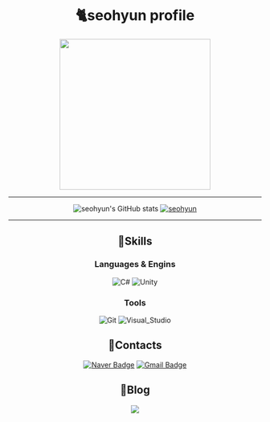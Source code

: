 <div align ="center">

# 🐈seohyun profile
<img src ="https://github.com/leeseohyun02/leeseohyun02/assets/78461967/a8bacdf7-cd4c-41d9-842f-cb910499bcf8" width =300; heigth ="400"/>  


---

![seohyun's GitHub stats](https://github-readme-stats.vercel.app/api?username=leeseohyun02&show_icons=true&theme=material-palenight) [![seohyun](http://mazassumnida.wtf/api/v2/generate_badge?boj=seobae)](https://solved.ac/seobae/)


---
## 🐾Skills

### Languages & Engins
![C#](https://img.shields.io/badge/C%23-512BD4.svg?&style=for-the-badge&logo=C%23&logoColor=white)
![Unity](https://img.shields.io/badge/Unity-000000.svg?&style=for-the-badge&logo=Unity&logoColor=white)

### Tools
![Git](https://img.shields.io/badge/Git-F05032.svg?&style=for-the-badge&logo=Git&logoColor=white)
![Visual_Studio](https://img.shields.io/badge/Visual_Studio-5C2D91.svg?&style=for-the-badge&logo=Visual_studio&logoColor=white)


## 🐾Contacts
[![Naver Badge](https://img.shields.io/badge/Naver-03C75A?style=flat-square&logo=Naver&logoColor=white&link=mailto:leeseohyun61@naver.com)](mailto:leeseohyun61@naver.com)
[![Gmail Badge](https://img.shields.io/badge/Gmail-d14836?style=flat-square&logo=Gmail&logoColor=white&link=mailto:seobae15@gmail.com)](mailto:seobae15@gmail.com)


## 🐾Blog

<a href="https://blog.naver.com/leeseohyun61"><img src="https://img.shields.io/badge/Blog-03C75A?style=flat-square&logo=Naver&logoColor=white&link=https://blog.naver.com/leeseohyun61"/></a>

</div>

